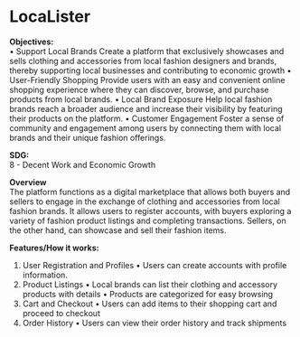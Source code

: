 # LocaLister <br>
 
 **Objectives:** <br>
 • Support Local Brands
     Create a platform that exclusively showcases and sells clothing and accessories from local fashion designers and brands, thereby supporting local businesses and contributing to economic growth 
 • User-Friendly Shopping
     Provide users with an easy and convenient online shopping experience where they can discover, browse, and purchase products from local brands.
 • Local Brand Exposure
     Help local fashion brands reach a broader audience and increase their visibility by featuring their products on the platform.
 • Customer Engagement
     Foster a sense of community and engagement among users by connecting them with local brands and their unique fashion offerings.
 
 **SDG:** <br>
 8 - Decent Work and Economic Growth
 
 **Overview** <br>
     The platform functions as a digital marketplace that allows both buyers and sellers to engage in the exchange of clothing and accessories from local fashion brands. It allows users to register accounts, with buyers exploring a variety of fashion product listings and completing transactions. Sellers, on the other hand, can showcase and sell their fashion items.
 
 **Features/How it works:** <br>
 1. User Registration and Profiles
     • Users can create accounts with profile information.
 2. Product Listings
     • Local brands can list their clothing and accessory products with details
     • Products are categorized for easy browsing
 3.  Cart and Checkout
     • Users can add items to their shopping cart and proceed to checkout
 4. Order History
     • Users can view their order history and track shipments
